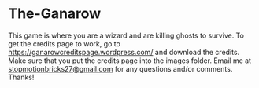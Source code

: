 # The-Ganarow
This game is where you are a wizard and are killing ghosts to survive. To get the credits page to work, go to https://ganarowcreditspage.wordpress.com/ and download the credits. Make sure that you put the credits page into the images folder. Email me at stopmotionbricks27@gmail.com for any questions and/or comments. Thanks!
